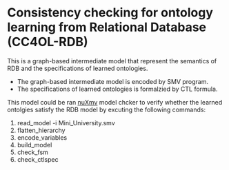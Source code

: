 # Consistency checking for ontology learning from Relational Database (CC4OL-RDB)

This is a graph-based intermediate model that represent the semantics of RDB and the specifications of learned ontologies.
- The graph-based intermediate model is encoded by SMV program.
- The specifications of learned ontologies is formalzied by CTL formula.

This model could be ran [nuXmv](https://nusmv.fbk.eu/) model chcker to verify whether the learned ontolgies satisfy the RDB model by excuting the following commands:
1. read_model -i Mini_University.smv
2. flatten_hierarchy
3. encode_variables
4. build_model
5. check_fsm
6. check_ctlspec


